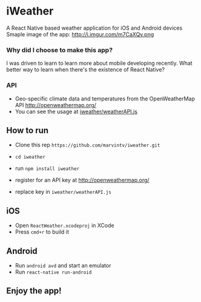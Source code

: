 # iWeather
A React Native based weather application for iOS and Android devices
Smaple image of the app: http://i.imgur.com/m7CaXQv.png

### Why did I choose to make this app?
I was driven to learn to learn more about mobile developing recently. What better way to learn when there's the existence of React Native? 
### API
 + Geo-specific climate data and temperatures from the OpenWeatherMap API http://openweathermap.org/
 + You can see the usage at [iweather/weatherAPI.js](https://github.com/marvintv/iweather/blob/master/weatherAPI.js)


## How to run
+ Clone this rep `https://github.com/marvintv/iweather.git`
+ `cd iweather`
+ run `npm install iweather`

+ register for an API key at http://openweathermap.org/
+ replace key in `iweather/weatherAPI.js`



## iOS

+ Open `ReactWeather.xcodeproj` in XCode
+ Press `cmd+r` to build it

## Android

+ Run `android avd` and start an emulator
+ Run `react-native run-android`
 

**Enjoy the app!**
------------------

